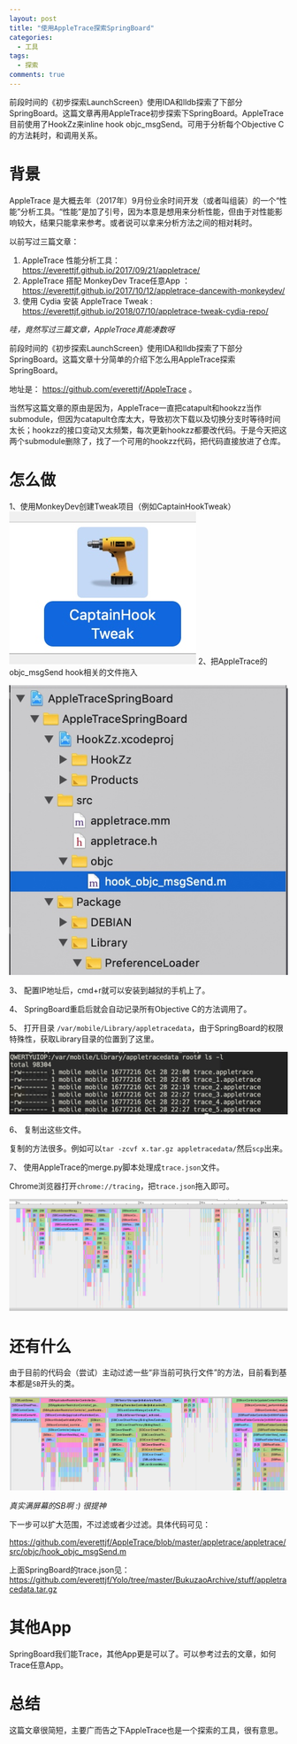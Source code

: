 ```yaml
---
layout: post
title: "使用AppleTrace探索SpringBoard"
categories:
  - 工具
tags:
  - 探索
comments: true
---
```


前段时间的《初步探索LaunchScreen》使用IDA和lldb探索了下部分SpringBoard。这篇文章再用AppleTrace初步探索下SpringBoard。AppleTrace 目前使用了HookZz来inline hook objc_msgSend。可用于分析每个Objective C的方法耗时，和调用关系。

<!-- more -->

# 背景

AppleTrace 是大概去年（2017年）9月份业余时间开发（或者叫组装）的一个“性能”分析工具。“性能”是加了引号，因为本意是想用来分析性能，但由于对性能影响较大，结果只能拿来参考。或者说可以拿来分析方法之间的相对耗时。

以前写过三篇文章：

1. AppleTrace 性能分析工具： <https://everettjf.github.io/2017/09/21/appletrace/>
2. AppleTrace 搭配 MonkeyDev Trace任意App ： <https://everettjf.github.io/2017/10/12/appletrace-dancewith-monkeydev/>
3. 使用 Cydia 安装 AppleTrace Tweak : <https://everettjf.github.io/2018/07/10/appletrace-tweak-cydia-repo/>

*哇，竟然写过三篇文章，AppleTrace真能凑数呀*

前段时间的《初步探索LaunchScreen》使用IDA和lldb探索了下部分SpringBoard。这篇文章十分简单的介绍下怎么用AppleTrace探索SpringBoard。

地址是： <https://github.com/everettjf/AppleTrace> 。

当然写这篇文章的原由是因为，AppleTrace一直把catapult和hookzz当作submodule，但因为catapult仓库太大，导致初次下载以及切换分支时等待时间太长；hookzz的接口变动又太频繁，每次更新hookzz都要改代码。于是今天把这两个submodule删除了，找了一个可用的hookzz代码，把代码直接放进了仓库。


# 怎么做

1、使用MonkeyDev创建Tweak项目（例如CaptainHookTweak）
![](/media/15407405728323.jpg)
2、把AppleTrace的objc_msgSend hook相关的文件拖入

![](/media/15407406419494.jpg)


3、 配置IP地址后，cmd+r就可以安装到越狱的手机上了。

4、 SpringBoard重启后就会自动记录所有Objective C的方法调用了。

5、 打开目录 `/var/mobile/Library/appletracedata`，由于SpringBoard的权限特殊性，获取Library目录的位置到了这里。

![](/media/15407408143752.jpg)


6、 复制出这些文件。

复制的方法很多。例如可以`tar -zcvf x.tar.gz appletracedata/`然后`scp`出来。


7、 使用AppleTrace的merge.py脚本处理成`trace.json`文件。

Chrome浏览器打开`chrome://tracing`，把`trace.json`拖入即可。

![](/media/15407410472870.jpg)


# 还有什么

由于目前的代码会（尝试）主动过滤一些“非当前可执行文件”的方法，目前看到基本都是`SB`开头的类。


![](/media/15407411728754.jpg)


*真实满屏幕的SB啊 :) 很提神*

下一步可以扩大范围，不过滤或者少过滤。具体代码可见：

<https://github.com/everettjf/AppleTrace/blob/master/appletrace/appletrace/src/objc/hook_objc_msgSend.m>

上面SpringBoard的trace.json见：<https://github.com/everettjf/Yolo/tree/master/BukuzaoArchive/stuff/appletracedata.tar.gz>


# 其他App

SpringBoard我们能Trace，其他App更是可以了。可以参考过去的文章，如何Trace任意App。


# 总结

这篇文章很简短，主要广而告之下AppleTrace也是一个探索的工具，很有意思。


